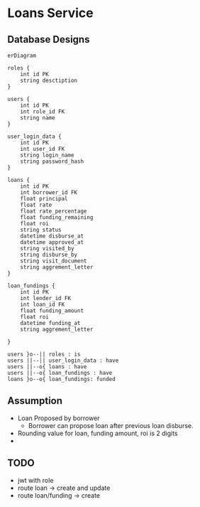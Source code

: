 # Loans Service

## Database Designs

```mermaid
erDiagram

roles {
    int id PK
    string desctiption
}

users {
    int id PK
    int role_id FK
    string name
}

user_login_data {
    int id PK
    int user_id FK
    string login_name
    string password_hash
}

loans {
    int id PK
    int borrower_id FK
    float principal
    float rate
    float rate_percentage
    float funding_remaining
    float roi
    string status
    datetime disburse_at
    datetime approved_at
    string visited_by
    string disburse_by
    string visit_document
    string aggrement_letter
}

loan_fundings {
    int id PK
    int lender_id FK
    int loan_id FK
    float funding_amount 
    float roi
    datetime funding_at
    string aggrement_letter

}

users }o--|| roles : is
users ||--|| user_login_data : have
users ||--o{ loans : have
users ||--o{ loan_fundings : have
loans }o--o{ loan_fundings: funded

```


## Assumption
- Loan Proposed by borrower
    - Borrower can propose loan after previous loan disburse. 
- Rounding value for loan, funding amount, roi is 2 digits
-


## TODO
- jwt with role
- route loan -> create and update
- route loan/funding -> create

